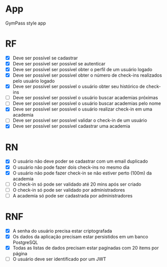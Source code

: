 # App

GymPass style app

# RF

- [x] Deve ser possível se cadastrar
- [x] Deve ser possível ser possível se autenticar
- [x] Deve ser possível ser possível obter o perfil de um usuário logado
- [x] Deve ser possível ser possível obter o número de check-ins realizados pelo usuário logado
- [x] Deve ser possível ser possível o usuário obter seu histórico de check-ins
- [ ] Deve ser possível ser possível o usuário buscar academias próximas
- [ ] Deve ser possível ser possível o usuário buscar academias pelo nome
- [x] Deve ser possível ser possível o usuário realizar check-in em uma academia
- [ ] Deve ser possível ser possível validar o check-in de um usuário
- [x] Deve ser possível ser possível cadastrar uma academia

# RN

- [x] O usuário não deve poder se cadastrar com um email duplicado
- [x] O usuário não pode fazer dois check-ins no mesmo dia
- [x] O usuário não pode fazer check-in se não estiver perto (100m) da academia
- [ ] O check-in só pode ser validado até 20 mins após ser criado
- [ ] O check-in só pode ser validado por administradores
- [ ] A academia só pode ser cadastrada por administradores

# RNF

- [x] A senha do usuário precisa estar criptografada
- [x] Os dados da aplicação precisam estar persistidos em um banco PostgreSQL
- [x] Todas as listas de dados precisam estar paginadas com 20 items por página
- [ ] O usuário deve ser identificado por um JWT
